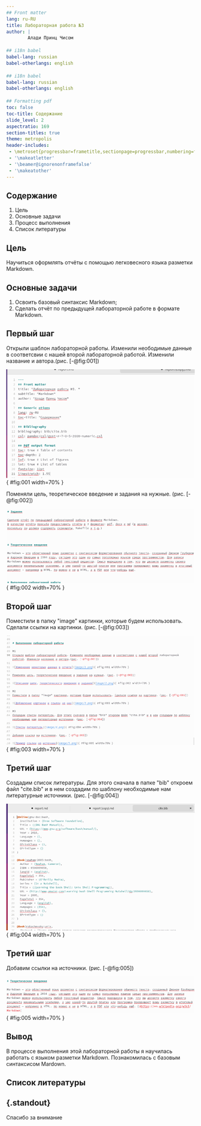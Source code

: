 ```yaml
---
## Front matter
lang: ru-RU
title: Лабораторная работа №3
author: |
        Алади Принц Чисом 
        
## i18n babel
babel-lang: russian
babel-otherlangs: english

## i18n babel
babel-lang: russian
babel-otherlangs: english

## Formatting pdf
toc: false
toc-title: Содержание
slide_level: 2
aspectratio: 169
section-titles: true
theme: metropolis
header-includes:
 - \metroset{progressbar=frametitle,sectionpage=progressbar,numbering=fraction}
 - '\makeatletter'
 - '\beamer@ignorenonframefalse'
 - '\makeatother'
---
```


## Содержание

1. Цель
2. Основные задачи
3. Процесс выполнения
5. Список литературы

## Цель

Научиться оформлять отчёты с помощью легковесного языка разметки Markdown.


## Основные задачи

1. Освоить базовый синтаксис Markdown;
2. Сделать отчёт по предыдущей лабораторной работе в формате Markdown.

## Первый шаг

Открыли шаблон лабораторной работы. Изменили неободимые данные в соответсвии с нашей второй лабораторной работой. Изменили название и автора.(рис. [-@fig:001])

![Изменение некоторых данных в отчете](image/1.png){ #fig:001 width=70% } 

Поменяли цель, теоретическое введение и задания на нужные. (рис. [-@fig:002])

![Описание цели, теоретического введения и задания](image/2.png){ #fig:002 width=70% } 

## Второй шаг

Поместили в папку "image" картинки, которые будем использовать. Сделали ссылки на картинки. (рис. [-@fig:003])

![Добавление картинок и ссылок на них](image/3.png){ #fig:003 width=70% } 

## Третий шаг

Создадим список литературы. Для этого сначала в папке "bib" откроем файл "cite.bib" и в нем создадим по шаблону необходимые нам литературные источники. (рис. [-@fig:004])

![Список литературы](image/4.png){ #fig:004 width=70% } 

## Третий шаг

Добавим ссылки на источники. (рис. [-@fig:005])

![Пример ссылки на источник](image/5.png){ #fig:005 width=70% } 

## Вывод

В процессе выполнения этой лабораторной работы я научилась работать с
языком разметки Markdown. Познакомилась с базовым синтаксисом Mardown.

## Список литературы

## {.standout}

Спасибо за внимание        

